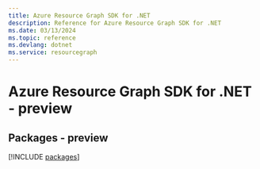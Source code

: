 ```yaml
---
title: Azure Resource Graph SDK for .NET
description: Reference for Azure Resource Graph SDK for .NET
ms.date: 03/13/2024
ms.topic: reference
ms.devlang: dotnet
ms.service: resourcegraph
---
```

# Azure Resource Graph SDK for .NET - preview
## Packages - preview
[!INCLUDE [packages](resource-graph-index.md)]